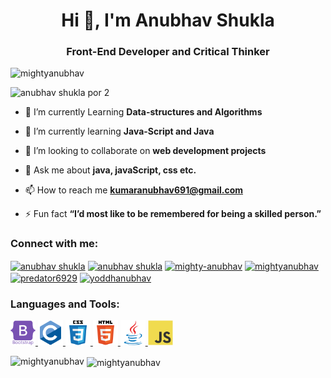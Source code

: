 <h1 align="center">Hi 👋, I'm Anubhav Shukla</h1>
<h3 align="center">Front-End Developer and Critical Thinker</h3>

<p align="left"> <img src="https://komarev.com/ghpvc/?username=mightyanubhav&label=Profile%20views&color=0e75b6&style=flat" alt="mightyanubhav" /> </p>

![anubhav shukla por 2](https://user-images.githubusercontent.com/76528481/150057006-249ff899-13d1-4d97-80b4-2bd544f9baee.png)


- 🔭 I’m currently Learning **Data-structures and Algorithms**

- 🌱 I’m currently learning **Java-Script and Java**

- 👯 I’m looking to collaborate on **web development projects**

- 💬 Ask me about **java, javaScript, css etc.**

- 📫 How to reach me **kumaranubhav691@gmail.com**

- ⚡ Fun fact **“I’d most like to be remembered for being a skilled person.”**

<h3 align="left">Connect with me:</h3>
<p align="left">
<a href="https://linkedin.com/in/anubhav shukla" target="blank"><img align="center" src="https://raw.githubusercontent.com/rahuldkjain/github-profile-readme-generator/master/src/images/icons/Social/linked-in-alt.svg" alt="anubhav shukla" height="30" width="40" /></a>
<a href="https://fb.com/anubhav shukla" target="blank"><img align="center" src="https://raw.githubusercontent.com/rahuldkjain/github-profile-readme-generator/master/src/images/icons/Social/facebook.svg" alt="anubhav shukla" height="30" width="40" /></a>
<a href="https://instagram.com/mighty-anubhav" target="blank"><img align="center" src="https://raw.githubusercontent.com/rahuldkjain/github-profile-readme-generator/master/src/images/icons/Social/instagram.svg" alt="mighty-anubhav" height="30" width="40" /></a>
<a href="https://www.codechef.com/users/mightyanubhav" target="blank"><img align="center" src="https://cdn.jsdelivr.net/npm/simple-icons@3.1.0/icons/codechef.svg" alt="mightyanubhav" height="30" width="40" /></a>
<a href="https://codeforces.com/profile/predator6929" target="blank"><img align="center" src="https://raw.githubusercontent.com/rahuldkjain/github-profile-readme-generator/master/src/images/icons/Social/codeforces.svg" alt="predator6929" height="30" width="40" /></a>
<a href="https://auth.geeksforgeeks.org/user/yoddhanubhav" target="blank"><img align="center" src="https://raw.githubusercontent.com/rahuldkjain/github-profile-readme-generator/master/src/images/icons/Social/geeks-for-geeks.svg" alt="yoddhanubhav" height="30" width="40" /></a>
</p>

<h3 align="left">Languages and Tools:</h3>
<p align="left"> <a href="https://getbootstrap.com" target="_blank" rel="noreferrer"> <img src="https://raw.githubusercontent.com/devicons/devicon/master/icons/bootstrap/bootstrap-plain-wordmark.svg" alt="bootstrap" width="40" height="40"/> </a> <a href="https://www.cprogramming.com/" target="_blank" rel="noreferrer"> <img src="https://raw.githubusercontent.com/devicons/devicon/master/icons/c/c-original.svg" alt="c" width="40" height="40"/> </a> <a href="https://www.w3schools.com/css/" target="_blank" rel="noreferrer"> <img src="https://raw.githubusercontent.com/devicons/devicon/master/icons/css3/css3-original-wordmark.svg" alt="css3" width="40" height="40"/> </a> <a href="https://www.w3.org/html/" target="_blank" rel="noreferrer"> <img src="https://raw.githubusercontent.com/devicons/devicon/master/icons/html5/html5-original-wordmark.svg" alt="html5" width="40" height="40"/> </a> <a href="https://www.java.com" target="_blank" rel="noreferrer"> <img src="https://raw.githubusercontent.com/devicons/devicon/master/icons/java/java-original.svg" alt="java" width="40" height="40"/> </a> <a href="https://developer.mozilla.org/en-US/docs/Web/JavaScript" target="_blank" rel="noreferrer"> <img src="https://raw.githubusercontent.com/devicons/devicon/master/icons/javascript/javascript-original.svg" alt="javascript" width="40" height="40"/> </a> </p>

<p><img align="left" src="https://github-readme-stats.vercel.app/api/top-langs?username=mightyanubhav&show_icons=true&locale=en&layout=compact" alt="mightyanubhav" /></p>

<p>&nbsp;<img align="center" src="https://github-readme-stats.vercel.app/api?username=mightyanubhav&show_icons=true&locale=en" alt="mightyanubhav" /></p>
